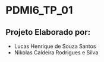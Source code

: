 # PDMI6_TP_01

## Projeto Elaborado por:
- Lucas Henrique de Souza Santos
- Nikolas Caldeira Rodrigues e Silva
